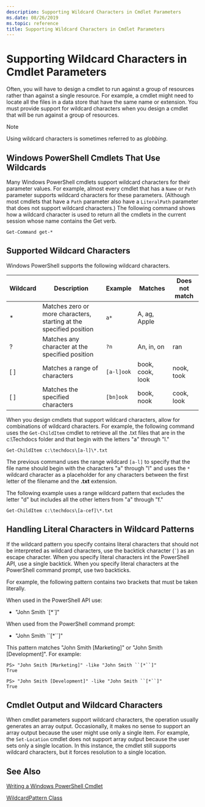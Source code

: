 ```yaml
---
description: Supporting Wildcard Characters in Cmdlet Parameters
ms.date: 08/26/2019
ms.topic: reference
title: Supporting Wildcard Characters in Cmdlet Parameters
---
```

# Supporting Wildcard Characters in Cmdlet Parameters

Often, you will have to design a cmdlet to run against a group of resources rather than against a
single resource. For example, a cmdlet might need to locate all the files in a data store that have
the same name or extension. You must provide support for wildcard characters when you design a
cmdlet that will be run against a group of resources.

> [!NOTE]
> Using wildcard characters is sometimes referred to as *globbing*.

## Windows PowerShell Cmdlets That Use Wildcards

 Many Windows PowerShell cmdlets support wildcard characters for their parameter values. For
 example, almost every cmdlet that has a `Name` or `Path` parameter supports wildcard characters for
 these parameters. (Although most cmdlets that have a `Path` parameter also have a `LiteralPath`
 parameter that does not support wildcard characters.) The following command shows how a wildcard
 character is used to return all the cmdlets in the current session whose name contains the Get
 verb.

 `Get-Command get-*`

## Supported Wildcard Characters

Windows PowerShell supports the following wildcard characters.

| Wildcard |                             Description                             |  Example   |     Matches      | Does not match |
| -------- | ------------------------------------------------------------------- | ---------- | ---------------- | -------------- |
| *        | Matches zero or more characters, starting at the specified position | `a*`       | A, ag, Apple     |                |
| ?        | Matches any character at the specified position                     | `?n`       | An, in, on       | ran            |
| [ ]      | Matches a range of characters                                       | `[a-l]ook` | book, cook, look | nook, took     |
| [ ]      | Matches the specified characters                                    | `[bn]ook`  | book, nook       | cook, look     |

When you design cmdlets that support wildcard characters, allow for combinations of wildcard
characters. For example, the following command uses the `Get-ChildItem` cmdlet to retrieve all the
.txt files that are in the c:\Techdocs folder and that begin with the letters "a" through "l."

`Get-ChildItem c:\techdocs\[a-l]\*.txt`

The previous command uses the range wildcard `[a-l]` to specify that the file name should begin
with the characters "a" through "l" and uses the `*` wildcard character as a placeholder
for any characters between the first letter of the filename and the **.txt** extension.

The following example uses a range wildcard pattern that excludes the letter "d" but includes all
the other letters from "a" through "f."

`Get-ChildItem c:\techdocs\[a-cef]\*.txt`

## Handling Literal Characters in Wildcard Patterns

If the wildcard pattern you specify contains literal characters that should not be interpreted as
wildcard characters, use the backtick character (`` ` ``) as an escape character. When you specify
literal characters int the PowerShell API, use a single backtick. When you specify literal
characters at the PowerShell command prompt, use two backticks.

For example, the following pattern
contains two brackets that must be taken literally.

When used in the PowerShell API use:

- "John Smith \`[*`]"

When used from the PowerShell command prompt:

- "John Smith \`\`[*\``]"

This pattern matches "John Smith [Marketing]" or "John Smith [Development]". For example:

```
PS> "John Smith [Marketing]" -like "John Smith ``[*``]"
True

PS> "John Smith [Development]" -like "John Smith ``[*``]"
True
```

## Cmdlet Output and Wildcard Characters

When cmdlet parameters support wildcard characters, the operation usually generates an array output.
Occasionally, it makes no sense to support an array output because the user might use only a single
item. For example, the `Set-Location` cmdlet does not support array output because the user sets
only a single location. In this instance, the cmdlet still supports wildcard characters, but it
forces resolution to a single location.

## See Also

[Writing a Windows PowerShell Cmdlet](./writing-a-windows-powershell-cmdlet.md)

[WildcardPattern Class](/dotnet/api/system.management.automation.wildcardpattern)
